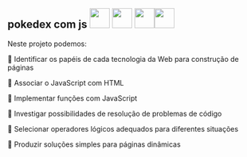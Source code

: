 ## pokedex com js  <img src="https://cdn.jsdelivr.net/gh/devicons/devicon/icons/javascript/javascript-original.svg"  width="40" height="40"/> <img src="https://cdn.jsdelivr.net/gh/devicons/devicon/icons/html5/html5-plain-wordmark.svg"  width="40" height="40"/> <img src="https://cdn.jsdelivr.net/gh/devicons/devicon/icons/css3/css3-original-wordmark.svg" width="40" height="40"/><img src="https://img.icons8.com/color/256/pikachu-pokemon.png" width="40" height="40"/>
          
Neste projeto podemos:

💬 Identificar os papéis de cada tecnologia da Web para construção de páginas

💬 Associar o JavaScript com HTML 

💬 Implementar funções com JavaScript

💬 Investigar possibilidades de resolução de problemas de código

💬 Selecionar operadores lógicos adequados para diferentes situações

💬 Produzir soluções simples para páginas dinâmicas
